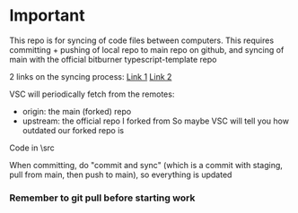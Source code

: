 # Important
This repo is for syncing of code files between computers. This requires committing + pushing of local repo to main repo on github, and syncing of main with the official bitburner typescript-template repo

2 links on the syncing process:
[Link 1](https://stackoverflow.com/questions/30413587/how-do-i-clone-a-repository-from-git-but-still-get-updates-made-to-the-original)
[Link 2](https://stackoverflow.com/questions/7244321/how-do-i-update-or-sync-a-forked-repository-on-github/7244456#7244456)

VSC will periodically fetch from the remotes:
- origin: the main (forked) repo
- upstream: the official repo I forked from
So maybe VSC will tell you how outdated our forked repo is

Code in \src

When committing, do "commit and sync" (which is a commit with staging, pull from main, then push to main), so everything is updated

### Remember to git pull before starting work